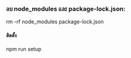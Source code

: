 ### ลบ node_modules และ package-lock.json:
rm -rf node_modules package-lock.json
#### ติดตั้ง
npm run setup